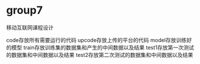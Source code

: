 # group7

移动互联网课程设计
 
code存放所有需要运行的代码
upcode存放上传的平台的代码
model存放训练好的模型
train存放训练集的数据集和产生的中间数据以及结果
test1存放第一次测试的数据集和中间数据以及结果
test2存放第二次测试的数据集和中间数据以及结果
